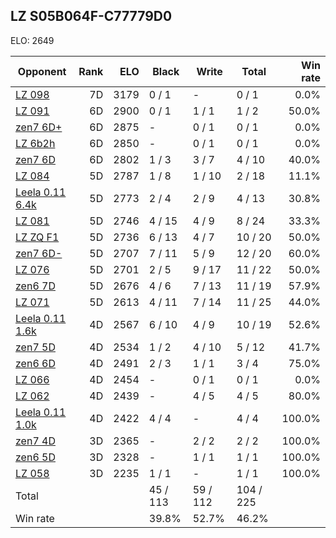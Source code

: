 ## LZ S05B064F-C77779D0 ##

ELO: 2649

Opponent | Rank | ELO | Black | Write | Total | Win rate
---------|-----:|----:|-------|-------|-------|-------:
[LZ 098](LZ%20098.md) | 7D | 3179 | 0 / 1 | - | 0 / 1 | 0.0%
[LZ 091](LZ%20091.md) | 6D | 2900 | 0 / 1 | 1 / 1 | 1 / 2 | 50.0%
[zen7 6D+](zen7%206D+.md) | 6D | 2875 | - | 0 / 1 | 0 / 1 | 0.0%
[LZ 6b2h](LZ%206b2h.md) | 6D | 2850 | - | 0 / 1 | 0 / 1 | 0.0%
[zen7 6D](zen7%206D.md) | 6D | 2802 | 1 / 3 | 3 / 7 | 4 / 10 | 40.0%
[LZ 084](LZ%20084.md) | 5D | 2787 | 1 / 8 | 1 / 10 | 2 / 18 | 11.1%
[Leela 0.11 6.4k](Leela%200.11%206.4k.md) | 5D | 2773 | 2 / 4 | 2 / 9 | 4 / 13 | 30.8%
[LZ 081](LZ%20081.md) | 5D | 2746 | 4 / 15 | 4 / 9 | 8 / 24 | 33.3%
[LZ ZQ F1](LZ%20ZQ%20F1.md) | 5D | 2736 | 6 / 13 | 4 / 7 | 10 / 20 | 50.0%
[zen7 6D-](zen7%206D-.md) | 5D | 2707 | 7 / 11 | 5 / 9 | 12 / 20 | 60.0%
[LZ 076](LZ%20076.md) | 5D | 2701 | 2 / 5 | 9 / 17 | 11 / 22 | 50.0%
[zen6 7D](zen6%207D.md) | 5D | 2676 | 4 / 6 | 7 / 13 | 11 / 19 | 57.9%
[LZ 071](LZ%20071.md) | 5D | 2613 | 4 / 11 | 7 / 14 | 11 / 25 | 44.0%
[Leela 0.11 1.6k](Leela%200.11%201.6k.md) | 4D | 2567 | 6 / 10 | 4 / 9 | 10 / 19 | 52.6%
[zen7 5D](zen7%205D.md) | 4D | 2534 | 1 / 2 | 4 / 10 | 5 / 12 | 41.7%
[zen6 6D](zen6%206D.md) | 4D | 2491 | 2 / 3 | 1 / 1 | 3 / 4 | 75.0%
[LZ 066](LZ%20066.md) | 4D | 2454 | - | 0 / 1 | 0 / 1 | 0.0%
[LZ 062](LZ%20062.md) | 4D | 2439 | - | 4 / 5 | 4 / 5 | 80.0%
[Leela 0.11 1.0k](Leela%200.11%201.0k.md) | 4D | 2422 | 4 / 4 | - | 4 / 4 | 100.0%
[zen7 4D](zen7%204D.md) | 3D | 2365 | - | 2 / 2 | 2 / 2 | 100.0%
[zen6 5D](zen6%205D.md) | 3D | 2328 | - | 1 / 1 | 1 / 1 | 100.0%
[LZ 058](LZ%20058.md) | 3D | 2235 | 1 / 1 | - | 1 / 1 | 100.0%
Total | | | 45 / 113 | 59 / 112 | 104 / 225 | 
Win rate| | | 39.8% | 52.7% | 46.2% | 
